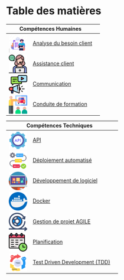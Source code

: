 # Table des matières

| Compétences Humaines                                                                                                                                                                                   |                                                                 |
|--------------------------------------------------------------------------------------------------------------------------------------------------------------------------------------------------------|-----------------------------------------------------------------|
| <a href="/mes-compétences/Humaines/analyse-du-besoin/"><img src="/img/besoin-client.png" alt="besoin-client.png" width="50" align="center" style="margin-right:15px" />Analyse du besoin client</a>    |                                                                 |
| <a href="/mes-compétences/Humaines/assistance-client/"><img src="/img/service-clients.png" alt="service-clients.png" width="50" align="center" style="margin-right:15px" />Assistance client</a>       |                                                                 |
| <a href="/mes-compétences/Humaines/communication/"><img src="/img/le-marketing-numerique.png" alt="le-marketing-numerique.png" width="50" align="center" style="margin-right:15px" />Communication</a> |                                                                 |
| <a href="/mes-compétences/Humaines/conduite-de-formation/"><img src="/img/formation.png" alt="formation.png" width="50" align="center" style="margin-right:15px" />Conduite de formation</a>           |                                                                 |

| Compétences Techniques                                                                                                                                                                                       |                                                                 |
|--------------------------------------------------------------------------------------------------------------------------------------------------------------------------------------------------------------|-----------------------------------------------------------------|
| <a href="/mes-compétences/Techniques/api/"><img src="/img/api.png" alt="api.png" width="50" align="center" style="margin-right:15px" />API</a>                                                               |                                                                 |
| <a href="/mes-compétences/Techniques/deploiement-automatise/"><img src="/img/flux-de-travail.png" alt="flux-de-travail.png" width="50" align="center" style="margin-right:15px" />Déploiement automatisé</a> |                                                                 |
| <a href="/mes-compétences/Techniques/developpement-logiciel/"><img src="/img/portable.png" alt="portable.png" width="50" align="center" style="margin-right:15px" />Développement de logiciel</a>            |                                                                 |
| <a href="/mes-compétences/Techniques/docker/"><img src="/img/docker.png" alt="docker.png" width="50" align="center" style="margin-right:15px" />Docker</a>                                                   |                                                                 |
| <a href="/mes-compétences/Techniques/gestion-de-projet-agile/"><img src="/img/sprint.png" alt="sprint.png" width="50" align="center" style="margin-right:15px" />Gestion de projet AGILE</a>                 |                                                                 |
| <a href="/mes-compétences/Techniques/planification/"><img src="/img/planification.png" alt="planification.png" width="50" align="center" style="margin-right:15px" />Planification</a>                       |                                                                 |
| <a href="/mes-compétences/Techniques/test-driven-development/"><img src="/img/development.png" alt="development.png" width="50" align="center" style="margin-right:15px" />Test Driven Development (TDD)</a> |                                                                 |
